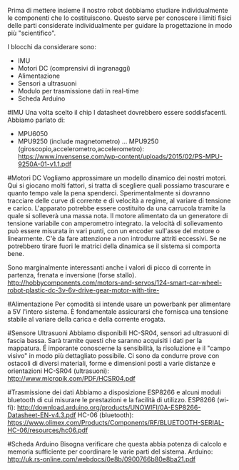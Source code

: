 Prima di mettere insieme il nostro robot dobbiamo studiare individualmente le componenti che lo costituiscono.
Questo serve per conoscere i limiti fisici delle parti considerate individualmente per guidare la progettazione in modo più "scientifico".

I blocchi da considerare sono:

- IMU
- Motori DC (comprensivi di ingranaggi)
- Alimentazione
- Sensori a ultrasuoni
- Modulo per trasmissione dati in real-time
- Scheda Arduino

#IMU
Una volta scelto il chip I datasheet dovrebbero essere soddisfacenti.
Abbiamo parlato di:
- MPU6050
- MPU9250 (include magnetometro)
...
MPU9250 (giroscopio,accelerometro,accelerometro): https://www.invensense.com/wp-content/uploads/2015/02/PS-MPU-9250A-01-v1.1.pdf

#Motori DC
Vogliamo approssimare un modello dinamico dei nostri motori.
Qui si giocano molti fattori, si tratta di scegliere quali possiamo trascurare e quanto tempo vale la pena spenderci.
Sperimentalmente si dovranno tracciare delle curve di corrente e di velocità a regime, al variare di tensione e carico.
L'apparato potrebbe essere costituito da una carrucola tramite la quale si solleverà una massa nota.
Il motore alimentato da un generatore di tensione variabile con amperometro integrato.
la velocità di sollevamento può essere misurata in vari punti, con un encoder sull'asse del motore o linearmente.
C'è da fare attenzione a non introdurre attriti eccessivi.
Se ne potrebbero tirare fuori le matrici della dinamica se il sistema si comporta bene.

Sono marginalmente interessanti anche i valori di picco di corrente in partenza, frenata e inversione (forse stallo).
http://hobbycomponents.com/motors-and-servos/124-smart-car-wheel-robot-plastic-dc-3v-6v-drive-gear-motor-with-tire-

#Alimentazione
Per comodità si intende usare un powerbank per alimentare a 5V l'intero sistema.
È fondamentale assicurarsi che fornisca una tensione stabile al variare della carica e della corrente erogata.

#Sensore Ultrasuoni
Abbiamo disponibili HC-SR04, sensori ad ultrasuoni di fascia bassa.
Sarà tramite questi che saranno acquisiti i dati per la mappatura.
É imporante conoscerne la sensibilità, la risoluzione e il "campo visivo" in modo più dettagliato possibile.
Ci sono da condurre prove con ostacoli di diversi materiali, forme e dimensioni posti a varie distanze e orientazioni
HC-SR04 (ultrasuoni): http://www.micropik.com/PDF/HCSR04.pdf

#Trasmissione dei dati
Abbiamo a disposizione ESP8266 e alcuni moduli bluetooth di cui misurare le prestazioni e la facilità di utilizzo.
ESP8266 (wi-fi): http://download.arduino.org/products/UNOWIFI/0A-ESP8266-Datasheet-EN-v4.3.pdf
HC-06 (bluetooth): https://www.olimex.com/Products/Components/RF/BLUETOOTH-SERIAL-HC-06/resources/hc06.pdf

#Scheda Arduino
Bisogna verificare che questa abbia potenza di calcolo e memoria sufficiente per coordinare le varie parti del sistema.
Arduino: http://uk.rs-online.com/webdocs/0e8b/0900766b80e8ba21.pdf
